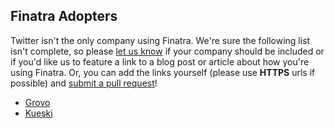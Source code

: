 ## Finatra Adopters

Twitter isn't the only company using Finatra. We're sure the following list isn't complete, so please [let us know][0] if your company should be included or if you'd like us to feature a link to a blog post or article about how you're using Finatra. Or, you can add the links yourself (please use **HTTPS** urls if possible) and [submit a pull request][1]!

[0]: https://twitter.com/finatra
[1]: https://github.com/twitter/finatra/blob/master/CONTRIBUTING.md

* [Grovo](https://www.grovo.com/)
* [Kueski](https://kueski.com)
